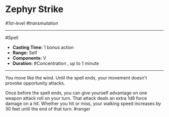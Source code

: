 # Zephyr Strike
*#1st-level #transmutation*
___ 
#Spell
- **Casting Time:** 1 bonus action
- **Range:** Self
- **Components:** V
- **Duration:** #Concentration , up to 1 minute
---
You move like the wind. Until the spell ends, your movement doesn't provoke opportunity attacks.

Once before the spell ends, you can give yourself advantage on one weapon attack roll on your turn. That attack deals an extra 1d8 force damage on a hit. Whether you hit or miss, your walking speed increases by 30 feet until the end of that turn.
#ranger